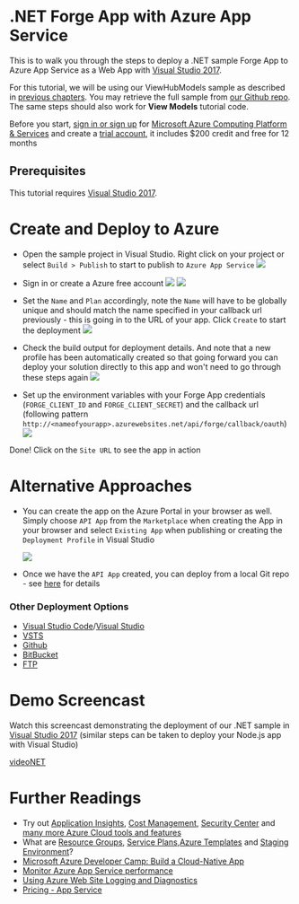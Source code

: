 # .NET Forge App with Azure App Service

This is to walk you through the steps to deploy a .NET sample Forge App to Azure App Service as a Web App with [Visual Studio 2017](https://visualstudio.microsoft.com/vs/).

For this tutorial, we will be using our ViewHubModels sample as described in [previous chapters](tutorials/viewhubmodels). You may retrieve the full sample from [our Github repo](https://github.com/Autodesk-Forge/learn.forge.viewhubmodels/tree/net). The same steps should also work for **View Models** tutorial code.

Before you start, [sign in or sign up](https://signup.azure.com/) for [Microsoft Azure Computing Platform & Services](https://azure.microsoft.com/) and create a [trial account](https://azure.microsoft.com/en-us/free/?cdn=disable), it includes $200 credit and free for 12 months

## Prerequisites

This tutorial requires [Visual Studio 2017](https://visualstudio.microsoft.com/vs/).

# Create and Deploy to Azure

- Open the sample project in Visual Studio. Right click on your project or select ```Build > Publish``` to start to publish to ```Azure App Service```
![](_media/deployment/azure/create_web_app_net.png)

- Sign in or create a Azure free account
![](_media/deployment/azure/create_web_app_net_2.png)
![](_media/deployment/azure/create_web_app_net_3.png)

- Set the ```Name``` and ```Plan``` accordingly, note the ```Name``` will have to be globally unique and should match the name specified in your callback url previously - this is going in to the URL of your app. Click ```Create``` to start the deployment
![](_media/deployment/azure/create_web_app_net_4.png)

- Check the build output for deployment details. And note that a new profile has been automatically created so that going forward you can deploy your solution directly to this app and won't need to go through these steps again
![](_media/deployment/azure/net_app_published_result.png)

- Set up the environment variables with your Forge App credentials (```FORGE_CLIENT_ID``` and ```FORGE_CLIENT_SECRET```) and the callback url (following pattern ```http://<nameofyourapp>.azurewebsites.net/api/forge/callback/oauth```)
![](_media/deployment/azure/vsAppSettings.png)

Done! Click on the ```Site URL``` to see the app in action

# Alternative Approaches

- You can create the app on the Azure Portal in your browser as well. Simply choose ```API App``` from the ```Marketplace``` when creating the App in your browser and select ```Existing App``` when publishing or creating the ```Deployment Profile``` in Visual Studio

  ![](_media/deployment/azure/app_dashboard.png)
- Once we have the ```API App``` created, you can deploy from a local Git repo - see [here](deployment/azure/node) for details

### Other Deployment Options
- [Visual Studio Code](https://azure.microsoft.com/en-us/blog/visual-studio-code-and-azure-app-service-a-perfect-fit/)/[Visual Studio](../node)
- [VSTS](https://docs.microsoft.com/en-us/labs/devops/deployazurefunctionswithvsts/)
- [Github](https://blogs.msdn.microsoft.com/benjaminperkins/2017/05/10/deploy-github-source-code-repositories-to-an-azure-app-service/)
- [BitBucket](https://confluence.atlassian.com/bitbucket/deploy-to-microsoft-azure-900820699.html)
- [FTP](https://docs.microsoft.com/en-us/azure/app-service/deploy-ftp)

# Demo Screencast

Watch this screencast demonstrating the deployment of our .NET sample in [Visual Studio 2017](https://visualstudio.microsoft.com/vs/) (similar steps can be taken to deploy your Node.js app with Visual Studio)

[videoNET](https://www.youtube.com/embed/dDg-fQ7SHAQ ':include :type=iframe width=100% height=400px')

# Further Readings
<!--
This will be live soon (as another version of the tutorial)
- Adapt this sample app to the [.NET Core Framework](https://docs.microsoft.com/en-us/dotnet/core/) and deploy it as a [Azure Web App](deployment/azure/node)
-->
- Try out [Application Insights](https://azure.microsoft.com/en-us/services/monitor/), [Cost Management](https://portal.azure.com/#blade/Microsoft_Azure_Billing/ModernBillingMenuBlade/Overview), [Security Center](https://portal.azure.com/#blade/Microsoft_Azure_Security/SecurityMenuBlade/18) and [many more Azure Cloud tools and features](https://azure.microsoft.com/en-us/services/)
- What are [Resource Groups](https://docs.microsoft.com/en-us/azure/azure-resource-manager/resource-group-overview), [Service Plans](https://azure.microsoft.com/en-us/pricing/details/app-service/plans/),[Azure Templates](https://azure.microsoft.com/en-us/resources/templates/) and [Staging Environment](https://docs.microsoft.com/en-us/azure/app-service/deploy-staging-slots)?
- [Microsoft Azure Developer Camp: Build a Cloud-Native App](https://mva.microsoft.com/en-us/training-courses/microsoft-azure-developer-camp-build-a-cloud-native-app-8299)
- [Monitor Azure App Service performance](https://docs.microsoft.com/en-us/azure/application-insights/app-insights-azure-web-apps)
- [Using Azure Web Site Logging and Diagnostics](https://azure.microsoft.com/en-us/resources/videos/azure-web-site-logging-and-diagnostics/)
- [Pricing - App Service](https://azure.microsoft.com/en-us/pricing/details/app-service/windows/)

